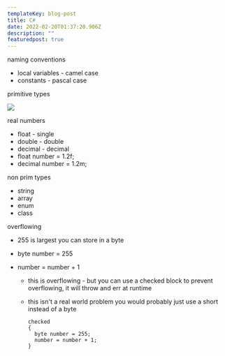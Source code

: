 ```yaml
---
templateKey: blog-post
title: C#
date: 2022-02-20T01:37:20.906Z
description: ""
featuredpost: true
---
```



naming conventions

* local variables - camel case
* constants - pascal case

primitive types

![](/img/screen-shot-2022-02-15-at-4.01.29-pm.png)

real numbers

* float - single
* double - double
* decimal - decimal 
* float number = 1.2f;
* decimal number = 1.2m;

non prim types

* string
* array
* enum
* class

overflowing

* 255 is largest you can store in a byte 
* byte number = 255
* number = number + 1

  * this is overflowing - but you can use a checked block to prevent overflowing, it will throw and err at runtime
  * this isn't a real world problem you would probably just use a short instead of a byte

    ```
    checked 
    {
      byte number = 255;
      number = number + 1;
    }
    ```